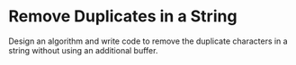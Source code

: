 # Remove Duplicates in a String

Design an algorithm and write code to remove the duplicate characters in a string without using an additional buffer.